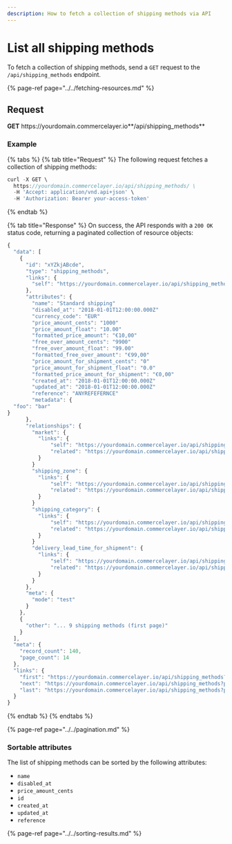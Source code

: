 ```yaml
---
description: How to fetch a collection of shipping methods via API
---
```


# List all shipping methods

To fetch a collection of shipping methods, send a `GET` request to the `/api/shipping_methods` endpoint.

{% page-ref page="../../fetching-resources.md" %}

## Request

**GET** https://<i></i>yourdomain.commercelayer.io**/api/shipping_methods**

### **Example**

{% tabs %}
{% tab title="Request" %}
The following request fetches a collection of shipping methods:

```javascript
curl -X GET \
  https://yourdomain.commercelayer.io/api/shipping_methods/ \
  -H 'Accept: application/vnd.api+json' \
  -H 'Authorization: Bearer your-access-token'
```
{% endtab %}

{% tab title="Response" %}
On success, the API responds with a `200 OK` status code, returning a paginated collection of resource objects:

```javascript
{
  "data": [
    {
      "id": "xYZkjABcde",
      "type": "shipping_methods",
      "links": {
        "self": "https://yourdomain.commercelayer.io/api/shipping_methods/xYZkjABcde"
      },
      "attributes": {
        "name": "Standard shipping"
        "disabled_at": "2018-01-01T12:00:00.000Z"
        "currency_code": "EUR"
        "price_amount_cents": "1000"
        "price_amount_float": "10.00"
        "formatted_price_amount": "€10,00"
        "free_over_amount_cents": "9900"
        "free_over_amount_float": "99.00"
        "formatted_free_over_amount": "€99,00"
        "price_amount_for_shipment_cents": "0"
        "price_amount_for_shipment_float": "0.0"
        "formatted_price_amount_for_shipment": "€0,00"
        "created_at": "2018-01-01T12:00:00.000Z"
        "updated_at": "2018-01-01T12:00:00.000Z"
        "reference": "ANYREFEFERNCE"
        "metadata": {
  "foo": "bar"
}
      },
      "relationships": {
        "market": {
          "links": {
              "self": "https://yourdomain.commercelayer.io/api/shipping_methods/xYZkjABcde/relationships/market",
              "related": "https://yourdomain.commercelayer.io/api/shipping_methods/xYZkjABcde/market"
          }
        }
        "shipping_zone": {
          "links": {
              "self": "https://yourdomain.commercelayer.io/api/shipping_methods/xYZkjABcde/relationships/shipping_zone",
              "related": "https://yourdomain.commercelayer.io/api/shipping_methods/xYZkjABcde/shipping_zone"
          }
        }
        "shipping_category": {
          "links": {
              "self": "https://yourdomain.commercelayer.io/api/shipping_methods/xYZkjABcde/relationships/shipping_category",
              "related": "https://yourdomain.commercelayer.io/api/shipping_methods/xYZkjABcde/shipping_category"
          }
        }
        "delivery_lead_time_for_shipment": {
          "links": {
              "self": "https://yourdomain.commercelayer.io/api/shipping_methods/xYZkjABcde/relationships/delivery_lead_time_for_shipment",
              "related": "https://yourdomain.commercelayer.io/api/shipping_methods/xYZkjABcde/delivery_lead_time_for_shipment"
          }
        }
      },
      "meta": {
        "mode": "test"
      }
    },
    {
      "other": "... 9 shipping methods (first page)"
    }
  ],
  "meta": {
    "record_count": 140,
    "page_count": 14
  },
  "links": {
    "first": "https://yourdomain.commercelayer.io/api/shipping_methods?page[number]=1&page[size]=10",
    "next": "https://yourdomain.commercelayer.io/api/shipping_methods?page[number]=2&page[size]=10",
    "last": "https://yourdomain.commercelayer.io/api/shipping_methods?page[number]=14&page[size]=10"
  }
}
```
{% endtab %}
{% endtabs %}

{% page-ref page="../../pagination.md" %}

### Sortable attributes

The list of shipping methods can be sorted by the following attributes:

* `name`
* `disabled_at`
* `price_amount_cents`
* `id`
* `created_at`
* `updated_at`
* `reference`

{% page-ref page="../../sorting-results.md" %}
